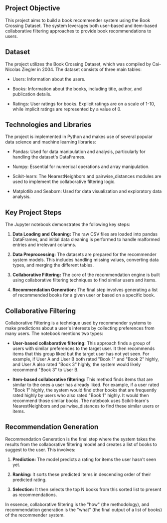 
## Project Objective
This project aims to build a book recommender system using the Book Crossing Dataset. The system leverages both user-based and item-based collaborative filtering approaches to provide book recommendations to users.

## Dataset
The project utilizes the Book Crossing Dataset, which was compiled by Cai-Nicolas Ziegler in 2004. The dataset consists of three main tables:

- Users: Information about the users.

- Books: Information about the books, including title, author, and publication details.

- Ratings: User ratings for books. Explicit ratings are on a scale of 1-10, while implicit ratings are represented by a value of 0.

## Technologies and Libraries
The project is implemented in Python and makes use of several popular data science and machine learning libraries:

- Pandas: Used for data manipulation and analysis, particularly for handling the dataset's DataFrames.

- Numpy: Essential for numerical operations and array manipulation.

- Scikit-learn: The NearestNeighbors and pairwise_distances modules are used to implement the collaborative filtering logic.

- Matplotlib and Seaborn: Used for data visualization and exploratory data analysis.

## Key Project Steps
The Jupyter notebook demonstrates the following key steps:

1. **Data Loading and Cleaning:** The raw CSV files are loaded into pandas DataFrames, and initial data cleaning is performed to handle malformed entries and irrelevant columns.

1. **Data Preprocessing:** The datasets are prepared for the recommender system models. This includes handling missing values, converting data types, and merging the different tables.

1. **Collaborative Filtering:** The core of the recommendation engine is built using collaborative filtering techniques to find similar users and items.

1. **Recommendation Generation:** The final step involves generating a list of recommended books for a given user or based on a specific book.

## Collaborative Filtering

Collaborative Filtering is a technique used by recommender systems to make predictions about a user's interests by collecting preferences from many users. The notebook mentions two types:

- **User-based collaborative filtering:** This approach finds a group of users with similar preferences to the target user. It then recommends items that this group liked but the target user has not yet seen. For example, if User A and User B both rated "Book 1" and "Book 2" highly, and User A also rated "Book 3" highly, the system would likely recommend "Book 3" to User B.

- **Item-based collaborative filtering:** This method finds items that are similar to the ones a user has already liked. For example, if a user rated "Book 1" highly, the system would find other books that are frequently rated highly by users who also rated "Book 1" highly. It would then recommend those similar books. The notebook uses Scikit-learn's NearestNeighbors and pairwise_distances to find these similar users or items.

## Recommendation Generation

Recommendation Generation is the final step where the system takes the results from the collaborative filtering model and creates a list of books to suggest to the user. This involves:

1. **Prediction:** The model predicts a rating for items the user hasn't seen yet.

1. **Ranking:** It sorts these predicted items in descending order of their predicted rating.

1. **Selection:** It then selects the top N books from this sorted list to present as recommendations.

In essence, collaborative filtering is the "how" (the methodology), and recommendation generation is the "what" (the final output of a list of books) of the recommender system.
